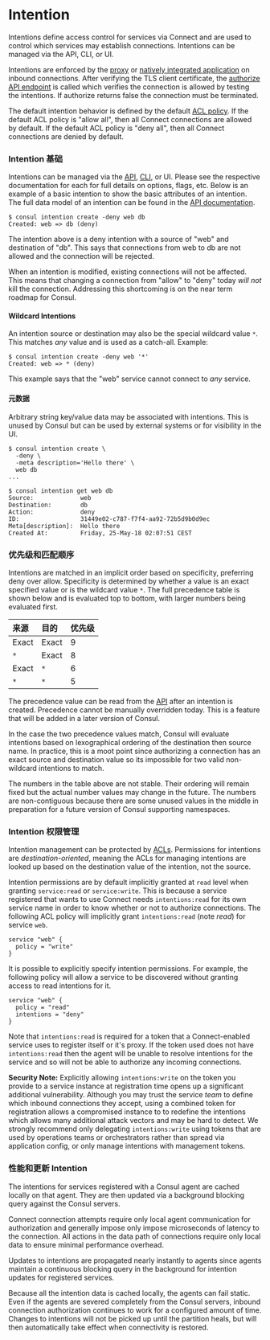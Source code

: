 # Intention

Intentions define access control for services via Connect and are used to control which services may establish connections. Intentions can be managed via the API, CLI, or UI.

Intentions are enforced by the [proxy](https://www.consul.io/docs/connect/proxies.html) or [natively integrated application](https://www.consul.io/docs/connect/native.html) on inbound connections. After verifying the TLS client certificate, the [authorize API endpoint](https://www.consul.io/docs/connect/intentions.html#) is called which verifies the connection is allowed by testing the intentions. If authorize returns false the connection must be terminated.

The default intention behavior is defined by the default [ACL policy](https://www.consul.io/docs/guides/acl.html). If the default ACL policy is "allow all", then all Connect connections are allowed by default. If the default ACL policy is "deny all", then all Connect connections are denied by default.

### Intention 基础 <a id="intention-basics"></a>

Intentions can be managed via the [API](https://www.consul.io/docs/connect/intentions.html#), [CLI](https://www.consul.io/docs/connect/intentions.html#), or UI. Please see the respective documentation for each for full details on options, flags, etc. Below is an example of a basic intention to show the basic attributes of an intention. The full data model of an intention can be found in the [API documentation](https://www.consul.io/docs/connect/intentions.html#).

```text
$ consul intention create -deny web db
Created: web => db (deny)
```

The intention above is a deny intention with a source of "web" and destination of "db". This says that connections from web to db are not allowed and the connection will be rejected.

When an intention is modified, existing connections will not be affected. This means that changing a connection from "allow" to "deny" today _will not_ kill the connection. Addressing this shortcoming is on the near term roadmap for Consul.

#### Wildcard Intentions <a id="wildcard-intentions"></a>

An intention source or destination may also be the special wildcard value `*`. This matches _any_ value and is used as a catch-all. Example:

```text
$ consul intention create -deny web '*'
Created: web => * (deny)
```

This example says that the "web" service cannot connect to _any_ service.

#### 元数据 <a id="metadata"></a>

Arbitrary string key/value data may be associated with intentions. This is unused by Consul but can be used by external systems or for visibility in the UI.

```text
$ consul intention create \
  -deny \
  -meta description='Hello there' \
  web db
...

$ consul intention get web db
Source:             web
Destination:        db
Action:             deny
ID:                 31449e02-c787-f7f4-aa92-72b5d9b0d9ec
Meta[description]:  Hello there
Created At:         Friday, 25-May-18 02:07:51 CEST
```

### 优先级和匹配顺序 <a id="precedence-and-match-order"></a>

Intentions are matched in an implicit order based on specificity, preferring deny over allow. Specificity is determined by whether a value is an exact specified value or is the wildcard value `*`. The full precedence table is shown below and is evaluated top to bottom, with larger numbers being evaluated first.

| 来源 | 目的 | 优先级 |
| :--- | :--- | :--- |
| Exact | Exact | 9 |
| `*` | Exact | 8 |
| Exact | `*` | 6 |
| `*` | `*` | 5 |

The precedence value can be read from the [API](https://www.consul.io/api/connect/intentions.html) after an intention is created. Precedence cannot be manually overridden today. This is a feature that will be added in a later version of Consul.

In the case the two precedence values match, Consul will evaluate intentions based on lexographical ordering of the destination then source name. In practice, this is a moot point since authorizing a connection has an exact source and destination value so its impossible for two valid non-wildcard intentions to match.

The numbers in the table above are not stable. Their ordering will remain fixed but the actual number values may change in the future. The numbers are non-contiguous because there are some unused values in the middle in preparation for a future version of Consul supporting namespaces.

### Intention 权限管理 <a id="intention-management-permissions"></a>

Intention management can be protected by [ACLs](https://www.consul.io/docs/guides/acl.html). Permissions for intentions are _destination-oriented_, meaning the ACLs for managing intentions are looked up based on the destination value of the intention, not the source.

Intention permissions are by default implicitly granted at `read` level when granting `service:read` or `service:write`. This is because a service registered that wants to use Connect needs `intentions:read` for its own service name in order to know whether or not to authorize connections. The following ACL policy will implicitly grant `intentions:read` \(note _read_\) for service `web`.

```text
service "web" {
  policy = "write"
}
```

It is possible to explicitly specify intention permissions. For example, the following policy will allow a service to be discovered without granting access to read intentions for it.

```text
service "web" {
  policy = "read"
  intentions = "deny"
}
```

Note that `intentions:read` is required for a token that a Connect-enabled service uses to register itself or it's proxy. If the token used does not have `intentions:read` then the agent will be unable to resolve intentions for the service and so will not be able to authorize any incoming connections.

**Security Note:** Explicitly allowing `intentions:write` on the token you provide to a service instance at registration time opens up a significant additional vulnerability. Although you may trust the service _team_ to define which inbound connections they accept, using a combined token for registration allows a compromised instance to to redefine the intentions which allows many additional attack vectors and may be hard to detect. We strongly recommend only delegating `intentions:write` using tokens that are used by operations teams or orchestrators rather than spread via application config, or only manage intentions with management tokens.

### 性能和更新 Intention <a id="performance-and-intention-updates"></a>

The intentions for services registered with a Consul agent are cached locally on that agent. They are then updated via a background blocking query against the Consul servers.

Connect connection attempts require only local agent communication for authorization and generally impose only impose microseconds of latency to the connection. All actions in the data path of connections require only local data to ensure minimal performance overhead.

Updates to intentions are propagated nearly instantly to agents since agents maintain a continuous blocking query in the background for intention updates for registered services.

Because all the intention data is cached locally, the agents can fail static. Even if the agents are severed completely from the Consul servers, inbound connection authorization continues to work for a configured amount of time. Changes to intentions will not be picked up until the partition heals, but will then automatically take effect when connectivity is restored.

